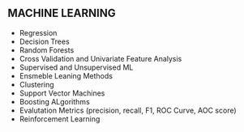 ## MACHINE LEARNING
* Regression
* Decision Trees
* Random Forests
* Cross Validation and Univariate Feature Analysis 
* Supervised and Unsupervised ML
* Ensmeble Leaning Methods
* Clustering
* Support Vector Machines
* Boosting ALgorithms
* Evalutation Metrics (precision, recall, F1, ROC Curve, AOC score)
* Reinforcement Learning
